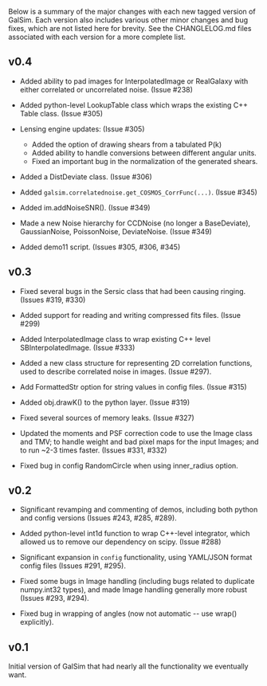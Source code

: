 Below is a summary of the major changes with each new tagged version of GalSim.
Each version also includes various other minor changes and bug fixes, which are 
not listed here for brevity.  See the CHANGLELOG.md files associated with each 
version for a more complete list.

v0.4
----

* Added ability to pad images for InterpolatedImage or RealGalaxy with either
  correlated or uncorrelated noise.  (Issue #238)

* Added python-level LookupTable class which wraps the existing C++ Table 
  class. (Issue #305)

* Lensing engine updates: (Issue #305)
  - Added the option of drawing shears from a tabulated P(k)
  - Added ability to handle conversions between different angular units.
  - Fixed an important bug in the normalization of the generated shears.

* Added a DistDeviate class. (Issue #306)

* Added `galsim.correlatednoise.get_COSMOS_CorrFunc(...)`. (Issue #345)

* Added im.addNoiseSNR(). (Issue #349)

* Made a new Noise hierarchy for CCDNoise (no longer a BaseDeviate), 
  GaussianNoise, PoissonNoise, DeviateNoise. (Issue #349)

* Added demo11 script. (Issues #305, #306, #345)

v0.3
----

* Fixed several bugs in the Sersic class that had been causing ringing. 
  (Issues #319, #330)

* Added support for reading and writing compressed fits files. (Issue #299)

* Added InterpolatedImage class to wrap existing C++ level SBInterpolatedImage. 
  (Issue #333)

* Added a new class structure for representing 2D correlation functions, used 
  to describe correlated noise in images. (Issue #297).

* Add FormattedStr option for string values in config files.  (Issue #315)

* Added obj.drawK() to the python layer. (Issue #319)

* Fixed several sources of memory leaks. (Issue #327)

* Updated the moments and PSF correction code to use the Image class and TMV;
  to handle weight and bad pixel maps for the input Images; and to run ~2-3 
  times faster.  (Issues #331, #332)

* Fixed bug in config RandomCircle when using inner_radius option.

v0.2
----

* Significant revamping and commenting of demos, including both python and 
  config versions (Issues #243, #285, #289).

* Added python-level int1d function to wrap C++-level integrator, which
  allowed us to remove our dependency on scipy.  (Issue #288)

* Significant expansion in `config` functionality, using YAML/JSON format 
  config files (Issues #291, #295).

* Fixed some bugs in Image handling (including bugs related to duplicate 
  numpy.int32 types), and made Image handling generally more robust (Issues 
  #293, #294).

* Fixed bug in wrapping of angles (now not automatic -- use wrap() explicitly).

v0.1
----

Initial version of GalSim that had nearly all the functionality we eventually 
want.
